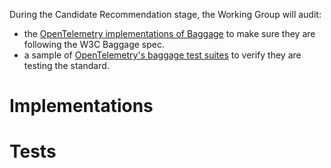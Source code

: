 During the Candidate Recommendation stage, the Working Group will audit:
* the [OpenTelemetry implementations of Baggage](https://opentelemetry.io/docs/specs/otel/baggage/api/) to make sure they are following the W3C Baggage spec.
* a sample of [OpenTelemetry's baggage test suites](https://github.com/open-telemetry/opentelemetry-specification/blob/main/spec-compliance-matrix.md#baggage) to verify they are testing the standard.

# Implementations

# Tests

